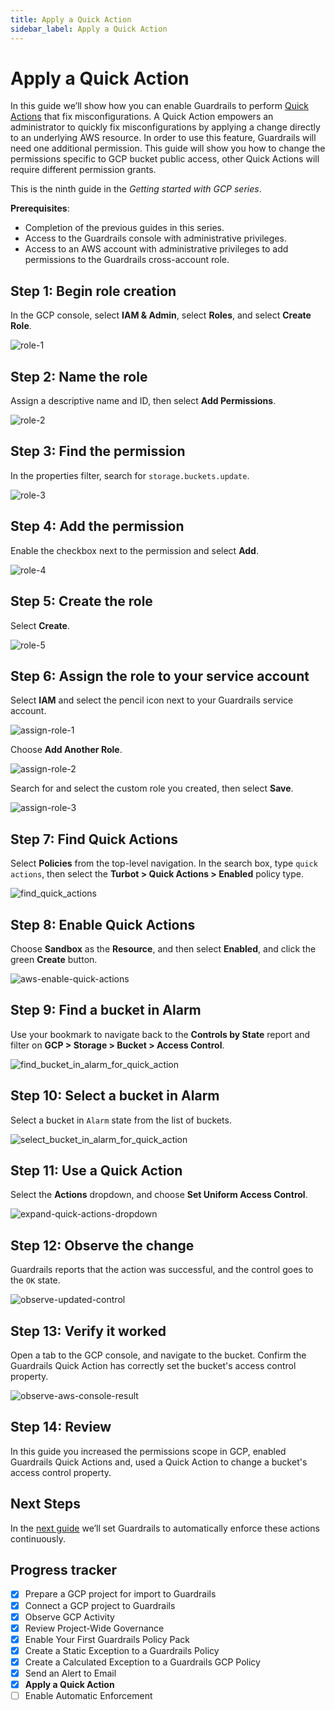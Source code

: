 ```yaml
---
title: Apply a Quick Action
sidebar_label: Apply a Quick Action
---
```



# Apply a Quick Action

In this guide we’ll show how you can enable Guardrails to perform [Quick Actions](/guardrails/docs/guides/quick-actions) that fix misconfigurations. A Quick Action empowers an administrator to quickly fix misconfigurations by applying a change directly to an underlying AWS resource. In order to use this feature,  Guardrails will need one additional permission. This guide will show you how to change the permissions specific to GCP bucket public access, other Quick Actions will require different permission grants.

This is the ninth guide in the *Getting started with GCP series*.

**Prerequisites**: 

- Completion of the previous guides in this series.
- Access to the Guardrails console with administrative privileges.
- Access to an AWS account with administrative privileges to add permissions to the Guardrails cross-account role.


## Step 1: Begin role creation

In the GCP console, select **IAM & Admin**, select **Roles**, and select **Create Role**.

<p><img alt="role-1" src="/images/docs/guardrails/getting-started/getting-started-gcp/apply-quick-action/role-1.png"/></p>

## Step 2: Name the role

Assign a descriptive name and ID, then select **Add Permissions**.

<p><img alt="role-2" src="/images/docs/guardrails/getting-started/getting-started-gcp/apply-quick-action/role-2.png"/></p>

## Step 3: Find the permission

In the properties filter, search for `storage.buckets.update`.

<p><img alt="role-3" src="/images/docs/guardrails/getting-started/getting-started-gcp/apply-quick-action/role-3.png"/></p>

## Step 4: Add the permission

Enable the checkbox next to the permission and select **Add**.

<p><img alt="role-4" src="/images/docs/guardrails/getting-started/getting-started-gcp/apply-quick-action/role-4.png"/></p>

## Step 5: Create the role

Select **Create**.

<p><img alt="role-5" src="/images/docs/guardrails/getting-started/getting-started-gcp/apply-quick-action/role-5.png"/></p>

## Step 6: Assign the role to your service account

Select **IAM** and select the pencil icon next to your Guardrails service account.

<p><img alt="assign-role-1" src="/images/docs/guardrails/getting-started/getting-started-gcp/apply-quick-action/assign-roles-1.png"/></p>

Choose **Add Another Role**.

<p><img alt="assign-role-2" src="/images/docs/guardrails/getting-started/getting-started-gcp/apply-quick-action/assign-roles-2.png"/></p>

Search for and select the custom role you created, then select **Save**.

<p><img alt="assign-role-3" src="/images/docs/guardrails/getting-started/getting-started-gcp/apply-quick-action/assign-roles-3.png"/></p>


## Step 7: Find Quick Actions

Select **Policies** from the top-level navigation. In the search box, type `quick actions`, then select the **Turbot > Quick Actions > Enabled** policy type.

<p><img alt="find_quick_actions" src="/images/docs/guardrails/getting-started/getting-started-gcp/apply-quick-action/find-quick-actions.png"/></p>

## Step 8: Enable Quick Actions

Choose **Sandbox** as the **Resource**, and then select **Enabled**, and click the green **Create** button.  

<p><img alt="aws-enable-quick-actions" src="/images/docs/guardrails/getting-started/getting-started-aws/apply-quick-action/aws-enable-quick-actions.png"/></p>

## Step 9: Find a bucket in Alarm

Use your bookmark to navigate back to the **Controls by State** report and filter on **GCP > Storage > Bucket > Access Control**.

<p><img alt="find_bucket_in_alarm_for_quick_action" src="/images/docs/guardrails/getting-started/getting-started-gcp/apply-quick-action/find-bucket-in-alarm.png"/></p>

## Step 10: Select a bucket in Alarm

Select a bucket in `Alarm` state from the list of buckets.

<p><img alt="select_bucket_in_alarm_for_quick_action" src="/images/docs/guardrails/getting-started/getting-started-gcp/apply-quick-action/choose-bucket-in-alarm.png"/></p>

## Step 11: Use a Quick Action

Select the **Actions** dropdown, and choose **Set Uniform Access Control**.

<p><img alt="expand-quick-actions-dropdown" src="/images/docs/guardrails/getting-started/getting-started-gcp/apply-quick-action/quick-actions-dropdown.png"/></p>

## Step 12: Observe the change

Guardrails reports that the action was successful, and the control goes to the `OK` state.  

<p><img alt="observe-updated-control" src="/images/docs/guardrails/getting-started/getting-started-gcp/apply-quick-action/bucket-ok.png"/></p>

## Step 13: Verify it worked

Open a tab to the GCP console, and navigate to the bucket. Confirm the Guardrails Quick Action has correctly set the bucket's access control property.

<p><img alt="observe-aws-console-result" src="/images/docs/guardrails/getting-started/getting-started-gcp/apply-quick-action/bucket-config.png"/></p>

## Step 14: Review

In this guide you increased the permissions scope in GCP, enabled Guardrails Quick Actions and, used a Quick Action to change a bucket's access control property.

## Next Steps

In the [next guide](/guardrails/docs/getting-started/getting-started-gcp/enable-enforcement) we’ll set Guardrails to automatically enforce these actions continuously.  

## Progress tracker
- [x] Prepare a GCP project for import to Guardrails
- [x] Connect a GCP project to Guardrails
- [x] Observe GCP Activity
- [x] Review Project-Wide Governance
- [x] Enable Your First Guardrails Policy Pack
- [x] Create a Static Exception to a Guardrails Policy
- [x] Create a Calculated Exception to a Guardrails GCP Policy
- [x] Send an Alert to Email
- [x] **Apply a Quick Action**
- [ ] Enable Automatic Enforcement
